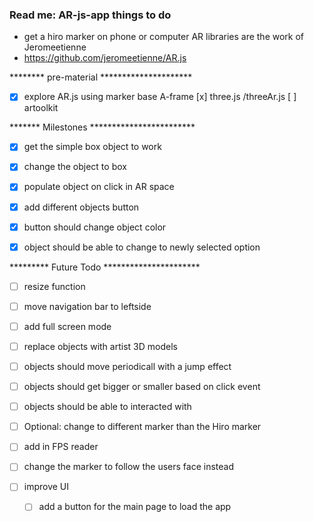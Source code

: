 ### Read me: AR-js-app things to do 
- get a hiro marker on phone or computer 
AR libraries are the work of Jeromeetienne
- https://github.com/jeromeetienne/AR.js

******** pre-material *********************
- [x] explore AR.js using marker base A-frame 
	[x] three.js /threeAr.js
	[ ] artoolkit

	 
******* Milestones ************************
- [x] get the simple box object to work 
- [x] change the object to box 
- [x] populate object on click in AR space 
- [x] add different objects button
- [x] button should change object color
- [x] object should be able to change to newly selected option


********* Future Todo **********************
- [ ] resize function
- [ ] move navigation bar to leftside 
- [ ] add full screen mode 
- [ ] replace objects with artist 3D models 
- [ ] objects should move periodicall with a jump effect 
- [ ] objects should get bigger or smaller based on click event 
- [ ] objects should be able to interacted with 


- [ ] Optional: change to different marker than the Hiro marker
- [ ] add in FPS reader 
- [ ] change the marker to follow the users face instead 
- [ ] improve UI
	- [ ] add a button for the main page to load the app  